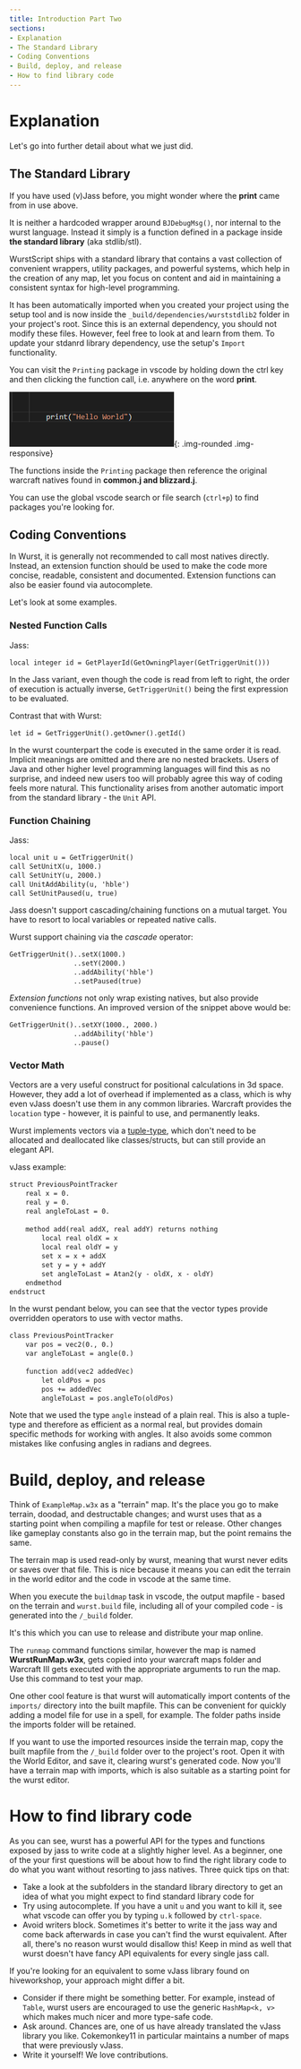 ```yaml
---
title: Introduction Part Two
sections:
- Explanation
- The Standard Library
- Coding Conventions
- Build, deploy, and release
- How to find library code
---
```


# Explanation

Let's go into further detail about what we just did.

## The Standard Library

If you have used (v)Jass before, you might wonder where the **print** came from in use above.

It is neither a hardcoded wrapper around `BJDebugMsg()`, nor internal to the wurst language. Instead it simply is a function defined in a package inside __the standard library__ (aka stdlib/stl).

WurstScript ships with a standard library that contains a vast collection of convenient wrappers, utility packages, and powerful systems, which help in the creation of any map, let you focus on content and aid in maintaining a consistent syntax for high-level programming.

It has been automatically imported when you created your project using the setup tool and is now inside the `_build/dependencies/wurststdlib2` folder in your project's root. Since this is an external dependency, you should not modify these files. However, feel free to look at and learn from them.
To update your stdanrd library dependency, use the setup's `Import` functionality.

You can visit the `Printing` package in vscode by holding down the ctrl key and then clicking the function call, i.e. anywhere on the
word **print**. 

![](/assets/images/beginner/jumptodecl.gif){: .img-rounded .img-responsive}

The functions inside the `Printing` package then reference the original warcraft natives found in **common.j and blizzard.j**.

You can use the global vscode search or file search (`ctrl+p`) to find packages you're looking for.

## Coding Conventions

In Wurst, it is generally not recommended to call most natives directly. Instead, an extension function should be used to make the code more concise, readable, consistent and documented. Extension functions can also be easier found via autocomplete.

Let's look at some examples.

### Nested Function Calls

Jass:

```wurst
local integer id = GetPlayerId(GetOwningPlayer(GetTriggerUnit()))
```

In the Jass variant, even though the code is read from left to right, the order of execution is actually inverse, `GetTriggerUnit()` being the first expression to be evaluated.

Contrast that with Wurst:

```wurst
let id = GetTriggerUnit().getOwner().getId()
```

In the wurst counterpart the code is executed in the same order it is read. Implicit meanings are omitted and there are no nested brackets. Users of Java and other higher level programming languages will find this as no surprise, and indeed new users too will probably agree this way of coding feels more natural. This functionality arises from another automatic import from the standard library - the `Unit` API.

### Function Chaining

Jass:

```wurst
local unit u = GetTriggerUnit()
call SetUnitX(u, 1000.)
call SetUnitY(u, 2000.)
call UnitAddAbility(u, 'hble')
call SetUnitPaused(u, true)
```

Jass doesn't support cascading/chaining functions on a mutual target. You have to resort to local variables or repeated native calls.

Wurst support chaining via the *cascade* operator:

```wurst
GetTriggerUnit()..setX(1000.)
                ..setY(2000.)
                ..addAbility('hble')
                ..setPaused(true)
```

*Extension functions* not only wrap existing natives, but also provide convenience functions. An improved version of the snippet above would be:

```wurst
GetTriggerUnit()..setXY(1000., 2000.)
                ..addAbility('hble')
                ..pause()
```

### Vector Math

Vectors are a very useful construct for positional calculations in 3d space. However, they add a lot of overhead if implemented as a class, which is why even vJass doesn't use them in any common libraries. Warcraft provides the `location` type - however, it is painful to use, and permanently leaks.

Wurst implements vectors via a [tuple-type](/manual.html#tuple-types), which don't need to be allocated and deallocated like classes/structs, but can still provide an elegant API.

vJass example:

```wurst
struct PreviousPointTracker
    real x = 0.
    real y = 0.
    real angleToLast = 0.
    
    method add(real addX, real addY) returns nothing
        local real oldX = x
        local real oldY = y
        set x = x + addX
        set y = y + addY
        set angleToLast = Atan2(y - oldX, x - oldY)
    endmethod
endstruct
```

In the wurst pendant below, you can see that the vector types provide overridden operators to use with vector maths.

```wurst
class PreviousPointTracker
    var pos = vec2(0., 0.)
    var angleToLast = angle(0.)
    
    function add(vec2 addedVec)
        let oldPos = pos
        pos += addedVec
        angleToLast = pos.angleTo(oldPos)
```

Note that we used the type `angle` instead of a plain real. This is also a tuple-type and therefore as efficient as a normal real, but provides domain specific methods for working with angles. It also avoids some common mistakes like confusing angles in radians and degrees.

# Build, deploy, and release

Think of `ExampleMap.w3x` as a "terrain" map. It's the place you go to make terrain, doodad, and destructable changes; and wurst uses that as a starting point when compiling a mapfile for test or release. Other changes like gameplay constants also go in the terrain map, but the point remains the same.

The terrain map is used read-only by wurst, meaning that wurst never edits or saves over that file. This is nice because it means you can edit the terrain in the world editor and the code in vscode at the same time.

When you execute the `buildmap` task in vscode, the output mapfile - based on the terrain and `wurst.build` file, including all of your compiled code - is generated into the `/_build` folder. 

It's this which you can use to release and distribute your map online.

The `runmap` command functions similar, however the map is named __WurstRunMap.w3x__, gets copied into your warcraft maps folder and Warcraft III gets executed with the appropriate arguments to run the map. Use this command to test your map.

One other cool feature is that wurst will automatically import contents of the `imports/` directory into the built mapfile. This can be convenient for quickly adding a model file for use in a spell, for example. The folder paths inside the imports folder will be retained.

If you want to use the imported resources inside the terrain map, copy the built mapfile from the `/_build` folder over to the project's root. Open it with the World Editor, and save it, clearing wurst's generated code. Now you'll have a terrain map with imports, which is also suitable as a starting point for the wurst editor.

# How to find library code

As you can see, wurst has a powerful API for the types and functions exposed by jass to write code at a slightly higher level. As a beginner, one of the your first questions will be about how to find the right library code to do what you want without resorting to jass natives. Three quick tips on that:

* Take a look at the subfolders in the standard library directory to get an idea of what you might expect to find standard library code for
* Try using autocomplete. If you have a unit `u` and you want to kill it, see what vscode can offer you by typing `u.k` followed by `ctrl-space`.
* Avoid writers block. Sometimes it's better to write it the jass way and come back afterwards in case you can't find the wurst equivalent. After all, there's no reason wurst would disallow this! Keep in mind as well that wurst doesn't have fancy API equivalents for every single jass call.

If you're looking for an equivalent to some vJass library found on hiveworkshop, your approach might differ a bit.

* Consider if there might be something better. For example, instead of `Table`, wurst users are encouraged to use the generic `HashMap<k, v>` which makes much nicer and more type-safe code.
* Ask around. Chances are, one of us have already translated the vJass library you like. Cokemonkey11 in particular maintains a number of maps that were previously vJass.
* Write it yourself! We love contributions.



